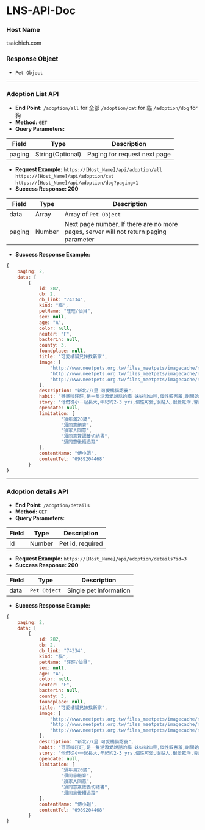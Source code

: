 # LNS-API-Doc
### Host Name
tsaichieh.com
### Response Object
* `Pet Object`
---
### Adoption List API
* **End Point:** 
`/adoption/all` for 全部
`/adoption/cat` for 貓
`/adoption/dog` for 狗
* **Method:** `GET`
* **Query Parameters:**

Field | Type | Description
---------|----------|---------
 paging | String(Optional) | Paging for request next page
* **Request Example:**
`https://[Host_Name]/api/adoption/all`
`https://[Host_Name]/api/adoption/cat`
`https://[Host_Name]/api/adoption/dog?paging=1`
* **Success Response: 200**

Field | Type | Description
---------|----------|---------
 data | Array | Array of `Pet Object`
 paging| Number | Next page number. If there are no more pages, server will not return paging parameter
* **Success Response Example:**
```js
{
    paging: 2,
    data: [
        {
            id: 282,
            db: 2,
            db_link: "74334",
            kind: "貓",
            petName: "旺旺/仙貝",
            sex: null,
            age: "A",
            color: null,
            neuter: "F",
            bacterin: null,
            county: 3,
            foundplace: null,
            title: "可愛橘貓兄妹找新家",
            image: [
                "http://www.meetpets.org.tw/files_meetpets/imagecache/normal/brother2.jpg",
                "http://www.meetpets.org.tw/files_meetpets/imagecache/normal/sister2_0.jpg",
                "http://www.meetpets.org.tw/files_meetpets/imagecache/normal/lovekitty.jpg"
            ],
            description: "新北/八里 可愛橘貓認養",
            habit: "哥哥叫旺旺,是一隻活潑愛說話的貓 妹妹叫仙貝,個性較害羞,剛開始會躲起來,需要有愛心的飼主花多點時間培養感情, 大約需要1-2個星期讓她可以比較熟悉你的味道,適應新的環境",
            story: "他們從小一起長大,年紀約2-3 yrs,個性可愛,很黏人,很愛乾淨,會顧家, 一直都是在家飼養,未接觸過外貓,我也定期為他們除蟲除蚤,讓貓咪身體是乾乾淨淨的... 2隻貓咪都有植入晶片(領養人需年滿20歲),都已完成結扎,身體情況良好 . 因我工作關係目前需在外租屋,不方便飼養寵物,現在想幫他們找愛他們的新主人. 真心希望能找到愛他們的新主人, 我不希望拆散他們兄妹,希望新主人是可以同時一起認養的, 有愛心&有意願者 歡迎聯繫我 (可預約時間看貓) 新飼主半年內請提供貓咪可愛的照片回傳/ 可提供原有貓砂及飼料(讓貓咪可以階段性轉移到新飼料)",
            opendate: null,
            limitation: [
                    "須年滿20歲",
                    "須同意絕育",
                    "須家人同意",
                    "須同意簽認養切結書",
                    "須同意後續追蹤"
            ],
            contentName: "傅小姐",
            contentTel: "0989204468"
        }
}
```
---
### Adoption details API
* **End Point:** 
`/adoption/details` 
* **Method:** `GET`
* **Query Parameters:**

Field | Type | Description
---------|----------|---------
 id | Number | Pet id, required
* **Request Example:**
`https://[Host_Name]/api/adoption/details?id=3`
* **Success Response: 200**

Field | Type | Description
---------|----------|---------
 data | `Pet Object` | Single pet information
* **Success Response Example:**
```js
{
    paging: 2,
    data: [
        {
            id: 282,
            db: 2,
            db_link: "74334",
            kind: "貓",
            petName: "旺旺/仙貝",
            sex: null,
            age: "A",
            color: null,
            neuter: "F",
            bacterin: null,
            county: 3,
            foundplace: null,
            title: "可愛橘貓兄妹找新家",
            image: [
                "http://www.meetpets.org.tw/files_meetpets/imagecache/normal/brother2.jpg",
                "http://www.meetpets.org.tw/files_meetpets/imagecache/normal/sister2_0.jpg",
                "http://www.meetpets.org.tw/files_meetpets/imagecache/normal/lovekitty.jpg"
            ],
            description: "新北/八里 可愛橘貓認養",
            habit: "哥哥叫旺旺,是一隻活潑愛說話的貓 妹妹叫仙貝,個性較害羞,剛開始會躲起來,需要有愛心的飼主花多點時間培養感情, 大約需要1-2個星期讓她可以比較熟悉你的味道,適應新的環境",
            story: "他們從小一起長大,年紀約2-3 yrs,個性可愛,很黏人,很愛乾淨,會顧家, 一直都是在家飼養,未接觸過外貓,我也定期為他們除蟲除蚤,讓貓咪身體是乾乾淨淨的... 2隻貓咪都有植入晶片(領養人需年滿20歲),都已完成結扎,身體情況良好 . 因我工作關係目前需在外租屋,不方便飼養寵物,現在想幫他們找愛他們的新主人. 真心希望能找到愛他們的新主人, 我不希望拆散他們兄妹,希望新主人是可以同時一起認養的, 有愛心&有意願者 歡迎聯繫我 (可預約時間看貓) 新飼主半年內請提供貓咪可愛的照片回傳/ 可提供原有貓砂及飼料(讓貓咪可以階段性轉移到新飼料)",
            opendate: null,
            limitation: [
                    "須年滿20歲",
                    "須同意絕育",
                    "須家人同意",
                    "須同意簽認養切結書",
                    "須同意後續追蹤"
            ],
            contentName: "傅小姐",
            contentTel: "0989204468"
        }
}
```